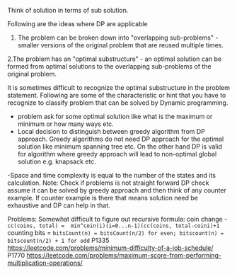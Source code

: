 Think of solution in terms of sub solution. 

Following are the ideas where DP are applicable
1. The problem can be broken down into "overlapping sub-problems" - smaller versions of the original problem that are reused multiple times.

2.The problem has an "optimal substructure" - an optimal solution can be formed from optimal solutions to the overlapping sub-problems of the original problem.

It is sometimes difficult to recognize the optimal substructure in the problem statement. Following are some of the characteristic or hint that you have to recognize to classify problem that can be solved by Dynamic programming.
- problem ask for some optimal solution like what is the maximum or minimum or how many ways etc.
- Local decision to distinguish between greedy algorithm from DP approach. Greedy algorithms do not need DP approach for the optimal solution like minimum spanning tree etc. On the other hand DP is valid for algorithm where greedy approach will lead to non-optimal global solution e.g. knapsack etc.

-Space and time complexity is equal to the number of the states and its calculation.
Note: Check if problems is not straight forward DP check assume it can be solved by greedy approach and then think of any counter example. If counter example is there that means solution need be exhaustive and DP can help in that.
 
Problems:
Somewhat difficult to figure out recursive formula: 
coin change - `cc(coins, total) =  min^coin(i)(i=0...n-1)(cc(coins, total-coini)+1` 
counting bits = `bitsCount(n) = bitsCount(n/2) for even; bitscount(n) = bitscount(n/2) + 1 for odd`
P1335 https://leetcode.com/problems/minimum-difficulty-of-a-job-schedule/
P1770 https://leetcode.com/problems/maximum-score-from-performing-multiplication-operations/